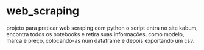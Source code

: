 ﻿# web_scraping
projeto para praticar web scraping com python
o script entra no site kabum, encontra todos os notebooks e retira suas informações, como modelo, marca e preço, colocando-as num dataframe e depois exportando um csv. 
